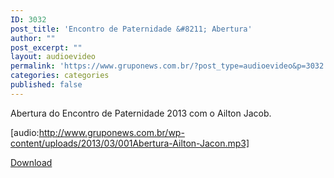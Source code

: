```yaml
---
ID: 3032
post_title: 'Encontro de Paternidade &#8211; Abertura'
author: ""
post_excerpt: ""
layout: audioevideo
permalink: 'https://www.gruponews.com.br/?post_type=audioevideo&p=3032'
categories: categories
published: false
---
```

Abertura do Encontro de Paternidade 2013 com o Ailton Jacob.

[audio:http://www.gruponews.com.br/wp-content/uploads/2013/03/001Abertura-Ailton-Jacon.mp3]

<a href="http://www.gruponews.com.br/wp-content/uploads/2013/03/001Abertura-Ailton-Jacon.mp3">Download</a>